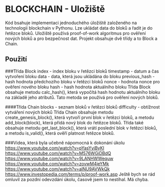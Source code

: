 # BLOCKCHAIN - Uložiště
Kód bsahuje implementaci jednoduchého úložiště založeného na technologii blockchain v Pythonu. Lze ukládat data do bloků a řadit je do řetězce bloků. Uložiště používá proof-of-work algoritmus pro ověření nových bloků a pro bezpečnost dat.
Projekt obsahuje dvě třídy a to Block a Chain.
## Použití

###Třída Block
index - index bloku v řetězci bloků
timestamp - datum a čas vytvoření bloku
data - data, která jsou ukládána do bloku
previous_hash - hash hodnota předchozího bloku v řetězci bloků
nonce - hodnota nonce pro ověření nového bloku
hash - hash hodnota aktuálního bloku
Třída Block obsahuje metodu calc_hash(), která vypočítá hash hodnotu aktuálního bloku na základě jeho atributů. Tato metoda se používá pro ověření nových bloků.

####Třída Chain
blocks - seznam bloků v řetězci bloků
difficulty - obtížnost vytváření nových bloků
Třída Chain obsahuje metodu create_genesis_block(), která vytvoří první blok v řetězci bloků, a metodu add_block(block), která přidá nový blok do řetězce bloků. Třída také obsahuje metodu get_last_block(), která vrátí poslední blok v řetězci bloků, a metodu is_valid(), která ověří platnost řetězce bloků.


###Videa, která byla učebně nápomocná k dokonání úkolu
https://www.youtube.com/watch?v=pYasYyjByKI
https://www.youtube.com/watch?v=M576WGiDBdQ
https://www.youtube.com/watch?v=9LANHWWequw
https://www.youtube.com/watch?v=zovwM4jeYMk
https://www.youtube.com/watch?v=alNU9AVWkQk
https://www.investopedia.com/terms/p/proof-work.asp
Ještě bych se rád omluvil za pozdní odevzdání úkolu, časově jsem to nestíhal. Má chyba.
